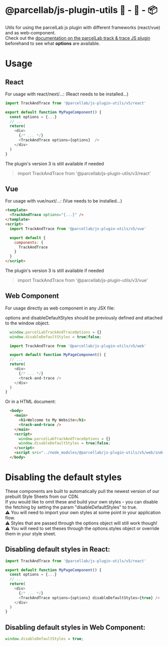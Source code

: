 # @parcellab/js-plugin-utils 🛒 - 🚛 - 📦

Utils for using the parcelLab js plugin with different frameworks (react/vue) and as web-component.  
Check out the [documentation on the parcelLab track & trace JS plugin](https://how.parcellab.works/docs/integration-quick-start/track-and-trace-page) beforehand to see what **options** are available. 

# Usage

## React
For usage with react/next/...:
(React needs to be installed...)  

```javascript
import TrackAndTrace from '@parcellab/js-plugin-utils/v5/react'

export default function MyPageComponent() {
  const options = {...}
  // ...
  return(
    <div>
      {/* ... */}
      <TrackAndTrace options={options}  />
    </div>
  )
}

```
The plugin's version 3 is still available if needed
> import TrackAndTrace from '@parcellab/js-plugin-utils/v3/react'


## Vue
For usage with vue/nuxt/...:
(Vue needs to be installed...)  

```html
<template>
  <TrackAndTrace options="{...}" />
</template>
<script>
  import TrackAndTrace from '@parcellab/js-plugin-utils/v5/vue'

  export default {
    components: {
      TrackAndTrace
    }
  }
</script>

```

The plugin's version 3 is still available if needed
> import TrackAndTrace from '@parcellab/js-plugin-utils/v3/vue'

## Web Component
For usage directly as web component in any JSX file:

options and disableDefaultStyles should be previously defined and attached to the window object.

```javascript
  window.parcelLabTrackAndTraceOptions = {}
  window.disableDefaultStyles = true|false;
```

```javascript
  import TrackAndTrace from '@parcellab/js-plugin-utils/v5/web'

  export default function MyPageComponent() {
  // ...
  return(
    <div>
      {/* ... */}
      <track-and-trace />
    </div>
  )
}

```

Or in a HTML document:
```html
  <body>
    <main>
      <h1>Welcome to My Website</h1>
      <track-and-trace />
    </main>
    <script>
      window.parcelLabTrackAndTraceOptions = {}
      window.disableDefaultStyles = true|false;
    </script>
    <script src="../node_modules/@parcellab/js-plugin-utils/v5/web/index.js"></script>
  </body>
```

# Disabling the default styles
These components are built to automatically pull the newest version of our prebuilt Style Sheets from our CDN.  
If you would like to omit these and build your own styles - you can disable the fetching by setting the param "disableDefaultStyles" to true.  
⚠️  You will need to import your own styles at some point in your application flow.  
⚠️  Styles that are passed through the options object will still work though!  
⚠️  You will need to set theses through the options.styles object or override them in your style sheet.  

## Disabling default styles in React:
```javascript
import TrackAndTrace from '@parcellab/js-plugin-utils/v5/react'

export default function MyPageComponent() {
  const options = {...}
  // ...
  return(
    <div>
      {/* ... */}
      <TrackAndTrace options={options} disableDefaultStyles={true} />
    </div>
  )
}
```

## Disabling default styles in Web Component:
```javascript
window.disableDefaultStyles = true;
```

